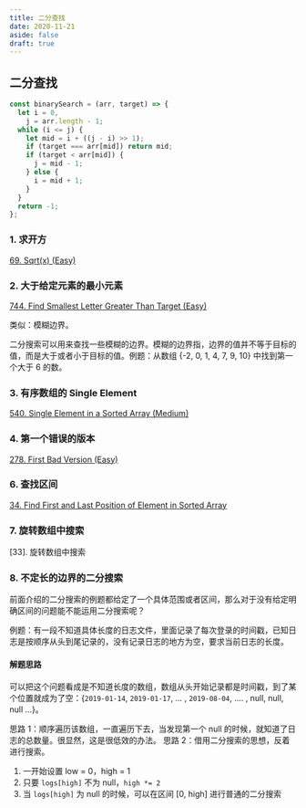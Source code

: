 ```yaml
---
title: 二分查找
date: 2020-11-21
aside: false
draft: true
---
```


## 二分查找

```js
const binarySearch = (arr, target) => {
  let i = 0,
    j = arr.length - 1;
  while (i <= j) {
    let mid = i + ((j - i) >> 1);
    if (target === arr[mid]) return mid;
    if (target < arr[mid]) {
      j = mid - 1;
    } else {
      i = mid + 1;
    }
  }
  return -1;
};
```

### 1. 求开方

[69. Sqrt(x) (Easy)](https://leetcode-cn.com/problems/sqrtx/description/)

### 2. 大于给定元素的最小元素

[744. Find Smallest Letter Greater Than Target (Easy)](https://leetcode-cn.com/problems/find-smallest-letter-greater-than-target/description/)

类似：模糊边界。

二分搜索可以用来查找一些模糊的边界。模糊的边界指，边界的值并不等于目标的值，而是大于或者小于目标的值。例题：从数组 {-2, 0, 1, 4, 7, 9, 10} 中找到第一个大于 6 的数。

### 3. 有序数组的 Single Element

[540. Single Element in a Sorted Array (Medium)](https://leetcode-cn.com/problems/single-element-in-a-sorted-array/description/)

### 4. 第一个错误的版本

[278. First Bad Version (Easy)](https://leetcode-cn.com/problems/first-bad-version/description/)

### 6. 查找区间

[34. Find First and Last Position of Element in Sorted Array](https://leetcode-cn.com/problems/find-first-and-last-position-of-element-in-sorted-array/)

### 7. 旋转数组中搜索

[33]. 旋转数组中搜索

### 8. 不定长的边界的二分搜索

前面介绍的二分搜索的例题都给定了一个具体范围或者区间，那么对于没有给定明确区间的问题能不能运用二分搜索呢？

例题：有一段不知道具体长度的日志文件，里面记录了每次登录的时间戳，已知日志是按顺序从头到尾记录的，没有记录日志的地方为空，要求当前日志的长度。

#### 解题思路

可以把这个问题看成是不知道长度的数组，数组从头开始记录都是时间戳，到了某个位置就成为了空：{`2019-01-14`, `2019-01-17`, … , `2019-08-04`, …. , null, null, null ...}。

思路 1：顺序遍历该数组，一直遍历下去，当发现第一个 null 的时候，就知道了日志的总数量。很显然，这是很低效的办法。
思路 2：借用二分搜索的思想，反着进行搜索。

1.  一开始设置 low = 0，high = 1
2.  只要 `logs[high]` 不为 null，`high *= 2`
3.  当 `logs[high]` 为 null 的时候，可以在区间 [0, high] 进行普通的二分搜索
